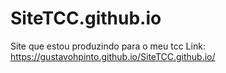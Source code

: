 # SiteTCC.github.io
Site que estou produzindo para o meu tcc
Link: https://gustavohpinto.github.io/SiteTCC.github.io/
